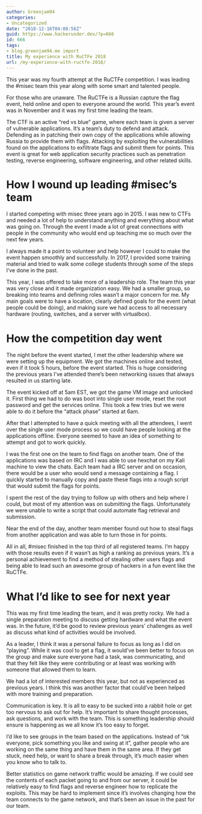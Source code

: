 ```yaml
---
author: Greenjam94
categories:
- Uncategorized
date: "2018-12-16T04:08:56Z"
guid: https://www.hackerunder.dev/?p=666
id: 666
tags:
- blog.greenjam94.me import
title: My experience with RuCTFe 2018
url: /my-experience-with-ructfe-2018/
---
```


This year was my fourth attempt at the RuCTFe competition. I was leading the #misec team this year along with some smart and talented people.

For those who are unaware. The RuCTFe is a Russian capture the flag event, held online and open to everyone around the world. This year’s event was in November and it was my first time leading the team.

The CTF is an active “red vs blue” game, where each team is given a server of vulnerable applications. It’s a team’s duty to defend and attack. Defending as in patching their own copy of the applications while allowing Russia to provide them with flags. Attacking by exploiting the vulnerabilities found on the applications to exfiltrate flags and submit them for points. This event is great for web application security practices such as penetration testing, reverse engineering, software engineering, and other related skills.

# How I wound up leading #misec’s team

I started competing with misec three years ago in 2015. I was new to CTFs and needed a lot of help to understand anything and everything about what was going on. Through the event I made a lot of great connections with people in the community who would end up teaching me so much over the next few years.

I always made it a point to volunteer and help however I could to make the event happen smoothly and successfully. In 2017, I provided some training material and tried to walk some college students through some of the steps I’ve done in the past.

This year, I was offered to take more of a leadership role. The team this year was very close and it made organization easy. We had a smaller group, so breaking into teams and defining roles wasn’t a major concern for me. My main goals were to have a location, clearly defined goals for the event (what people could be doing), and making sure we had access to all necessary hardware (routing, switches, and a server with virtualbox).

# How the competition day went

The night before the event started, I met the other leadership where we were setting up the equipment. We got the machines online and tested, even if it took 5 hours, before the event started. This is huge considering the previous years I’ve attended there’s been networking issues that always resulted in us starting late.

The event kicked off at 5am EST, we got the game VM image and unlocked it. First thing we had to do was boot into single user mode, reset the root password and get the services online. This took a few tries but we were able to do it before the “attack phase” started at 6am.

After that I attempted to have a quick meeting with all the attendees, I went over the single user mode process so we could have people looking at the applications offline. Everyone seemed to have an idea of something to attempt and got to work quickly.

I was the first one on the team to find flags on another team. One of the applications was based on IRC and I was able to use hexchat on my Kali machine to view the chats. Each team had a IRC server and on occasion, there would be a user who would send a message containing a flag. I quickly started to manually copy and paste these flags into a rough script that would submit the flags for points.

I spent the rest of the day trying to follow up with others and help where I could, but most of my attention was on submitting the flags. Unfortunately we were unable to write a script that could automate flag retrieval and submission.

Near the end of the day, another team member found out how to steal flags from another application and was able to turn those in for points.

All in all, #misec finished in the top third of all registered teams. I’m happy with those results even if it wasn’t as high a ranking as previous years. It’s a personal achievement to find a method of stealing other users flags and being able to lead such an awesome group of hackers in a fun event like the RuCTFe.

# What I’d like to see for next year

This was my first time leading the team, and it was pretty rocky. We had a single preparation meeting to discuss getting hardware and what the event was. In the future, it’d be good to review previous years’ challenges as well as discuss what kind of activities would be involved.

As a leader, I think it was a personal failure to focus as long as I did on “playing”. While it was cool to get a flag, it would’ve been better to focus on the group and make sure everyone had a task, was communicating, and that they felt like they were contributing or at least was working with someone that allowed them to learn.

We had a lot of interested members this year, but not as experienced as previous years. I think this was another factor that could’ve been helped with more training and preparation.

Communication is key. It is all to easy to be sucked into a rabbit hole or get too nervous to ask out for help. It’s important to share thought processes, ask questions, and work with the team. This is something leadership should ensure is happening as we all know it’s too easy to forget.

I’d like to see groups in the team based on the applications. Instead of “ok everyone, pick something you like and swing at it”, gather people who are working on the same thing and have them in the same area. If they get stuck, need help, or want to share a break through, it’s much easier when you know who to talk to.

Better statistics on game network traffic would be amazing. If we could see the contents of each packet going to and from our server, it could be relatively easy to find flags and reverse engineer how to replicate the exploits. This may be hard to implement since it’s involves changing how the team connects to the game network, and that’s been an issue in the past for our team.